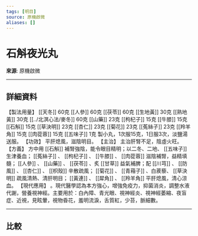 ```yaml
---
tags: [明目]
source: 原機啟微
aliases: []
---
```


# 石斛夜光丸

**來源**: 原機啟微  

---

## 詳細資料
【製法用量】 [[天冬]] 60克 [[人參]] 60克 [[茯苓]] 60克 [[生地黃]] 30克 [[熟地黃]] 30克 [[../北溟心法/麥冬]] 60克 [[山藥]] 23克 [[枸杞子]] 15克 [[牛膝]] 15克 [[石斛]] 15克 [[草決明]] 23克 [[杏仁]] 23克 [[菊花]] 23克 [[菟絲子]] 23克 [[羚羊角]] 15克 [[肉蓯蓉]] 15克 [[五味子]] 1克
製小丸，1次服15克，1日服3次，淡鹽湯送服。
【功效】
平肝熄風，滋陰明目。
【主治】
主治肝腎不足，陰虛火旺。
【方義】
方中用 [[石斛]] 補腎強陰，能令眼目精明；以二冬、二地、 [[五味子]] 生津養血； [[菟絲子]] 、 [[枸杞子]] 、 [[牛膝]] 、 [[肉蓯蓉]] 滋陰補腎，益精填髓； [[人參]] 、 [[山藥]] 、 [[茯苓]] 、炙 [[甘草]] 益氣補脾；配 [[川芎]] 、 [[防風]] 、 [[杏仁]] 、 [[枳殼]] 辛散疏風； [[菊花]] 、 [[青葙子]] 、白蒺藜、 [[草決明]] 疏風清熱、清肝明目； [[黃連]] 、 [[犀角]] 、 [[羚羊角]] 平肝熄風，清心涼血。
【現代應用】
。現代醫學認為本方強心，增強免疫力，抑菌消炎，調整水液代謝，營養視神經。主要用於：白內障、青光眼、視神經炎、視神經萎縮、夜盲症、近視，見眩暈，視物昏花，羞明流淚，舌質紅，少苔，脈細數。

---

## 比較

